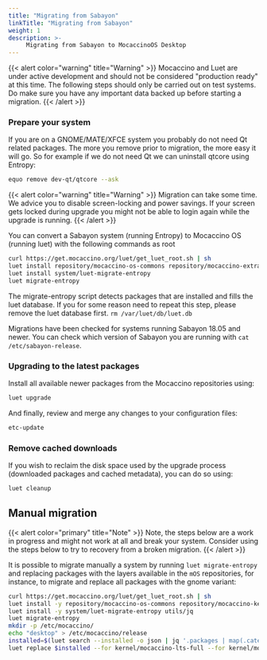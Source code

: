 ```yaml
---
title: "Migrating from Sabayon"
linkTitle: "Migrating from Sabayon"
weight: 1
description: >-
     Migrating from Sabayon to MocaccinoOS Desktop
---
```


{{< alert color="warning" title="Warning" >}}
Mocaccino and Luet are under active development and should not be considered "production ready" at this time. The following steps should only be carried out on test systems. Do make sure you have any important data backed up before starting a migration.
{{< /alert >}}

### Prepare your system
If you are on a GNOME/MATE/XFCE system you probably do not need Qt related packages. The more you remove prior to migration, the more easy it will go.
So for example if we do not need Qt we can uninstall qtcore using Entropy: 
```bash
equo remove dev-qt/qtcore --ask
```
{{< alert color="warning" title="Warning" >}}
Migration can take some time. We advice you to disable screen-locking and power savings. If your screen gets locked during upgrade you might not be able to login again while the upgrade is running.
{{< /alert >}}

You can convert a Sabayon system (running Entropy) to Mocaccino OS (running luet) with the following commands as root

```bash
curl https://get.mocaccino.org/luet/get_luet_root.sh | sh
luet install repository/mocaccino-os-commons repository/mocaccino-extra repository/mocaccino-kernel-stable repository/mocaccino-desktop-stable
luet install system/luet-migrate-entropy
luet migrate-entropy
```
The migrate-entropy script detects packages that are installed and fills the luet database. If you for some reason need to repeat this step, please remove the luet database first. `rm /var/luet/db/luet.db`

Migrations have been checked for systems running Sabayon 18.05 and newer. You can check which version of Sabayon you are running with `cat /etc/sabayon-release`.

### Upgrading to the latest packages

Install all available newer packages from the Mocaccino repositories using:

```bash
luet upgrade
```

And finally, review and merge any changes to your configuration files:

```bash
etc-update
```

### Remove cached downloads

If you wish to reclaim the disk space used by the upgrade process (downloaded packages and cached metadata), you can do so using:

```bash
luet cleanup
```

## Manual migration

{{< alert color="primary" title="Note" >}}
Note, the steps below are a work in progress and might not work at all and break your system. Consider using the steps below to try to recovery from a broken migration.
{{< /alert >}}

It is possible to migrate manually a system by running `luet migrate-entropy` and replacing packages with the layers available in the `mOS` repositories, for instance, to migrate and replace all packages with the gnome variant:

```bash
curl https://get.mocaccino.org/luet/get_luet_root.sh | sh
luet install -y repository/mocaccino-os-commons repository/mocaccino-kernel-stable repository/mocaccino-extra repository/mocaccino-desktop-stable
luet install -y system/luet-migrate-entropy utils/jq
luet migrate-entropy
mkdir -p /etc/mocaccino/
echo "desktop" > /etc/mocaccino/release
installed=$(luet search --installed -o json | jq '.packages | map(.category+"/"+.name+"@"+.version)[]' -rc | xargs echo)
luet replace $installed --for kernel/mocaccino-lts-full --for kernel/mocaccino-lts-modules --for layers/firmware --for system-profile/default-systemd --for system/luet --for layers/system-x --for layers/gnome
```

